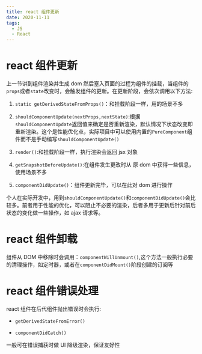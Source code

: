 ```yaml
---
title: react 组件更新
date: 2020-11-11
tags:
  - JS
  - React
---
```


# react 组件更新

上一节讲到组件渲染并生成 dom 然后塞入页面的过程为组件的挂载，当组件的`props`或者`state`改变时，会触发组件的更新。在更新阶段，会依次调用以下方法:

1. `static getDerivedStateFromProps()`：和挂载阶段一样，用的场景不多

2. `shouldComponentUpdate(nextProps,nextState)`:根据`shouldComponentUpdate`返回值来确定是否重新渲染，默认情况下状态改变即重新渲染。这个是性能优化点，实际项目中可以使用内置的`PureComponent`组件而不是手动编写`shouldComponentUpdate()`

3. `render()`:和挂载阶段一样，执行渲染会返回 jsx 对象

4. `getSnapshotBeforeUpdate()`:在组件发生更改时从 原 dom 中获得一些信息，使用场景不多

5. `componentDidUpdate()`：组件更新完毕，可以在此对 dom 进行操作

个人在实际开发中，用到`shouldComponentUpdate()`和`componentDidUpdate()`会比较多。前者用于性能的优化，可以阻止不必要的渲染，后者多用于更新后针对前后状态的变化做一些操作，如 ajax 请求等。

# react 组件卸载

组件从 DOM 中移除时会调用：`componentWillUnmount()`,这个方法一般执行必要的清理操作，如定时器，或者在`componentDidMount()`阶段创建的订阅等

# react 组件错误处理

react 组件在后代组件抛出错误时会执行:

- `getDerivedStateFromError()`

- `componentDidCatch()`

一般可在错误捕获时做 UI 降级渲染，保证友好性
